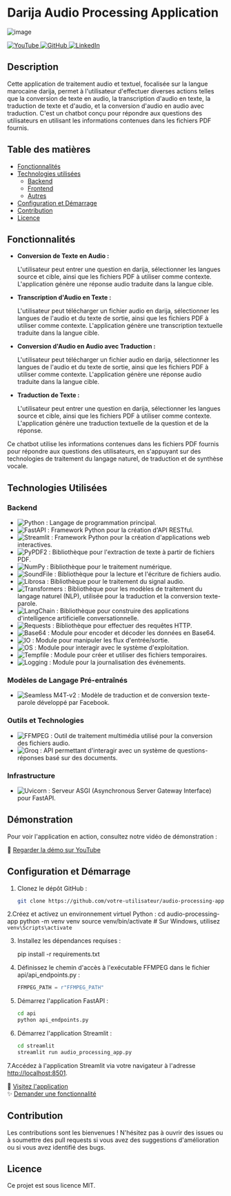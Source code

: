 <div class="document-container">
  <div class="document">
    <div class="document-header">
      <h1>Darija Audio Processing Application</h1>
      <img src="https://github.com/user-attachments/assets/ef7cfacb-3647-4c70-9cc9-bb184fde2724" alt="image">
    </div>
    <div class="document-content">
      <p>
        <a href="https://www.youtube.com/watch?v=A2uN9_NAvtY&t=78s">
          <img src="https://img.shields.io/badge/YouTube-FF0000?style=for-the-badge&logo=youtube&logoColor=white" alt="YouTube">
        </a>
        <a href="https://github.com/zakariaeyahya/Assistant_IA_Multilingue_pour_Analyse_et_Interrogation_de_Documents">
          <img src="https://img.shields.io/badge/GitHub-181717?style=for-the-badge&logo=github&logoColor=white" alt="GitHub">
        </a>
        <a href="https://www.linkedin.com/in/zakariae-yahya/">
          <img src="https://img.shields.io/badge/LinkedIn-0077B5?style=for-the-badge&logo=linkedin&logoColor=white" alt="LinkedIn">
        </a>
      </p>
      <h2>Description</h2>
      <p>Cette application de traitement audio et textuel, focalisée sur la langue marocaine darija, permet à l'utilisateur d'effectuer diverses actions telles que la conversion de texte en audio, la transcription d'audio en texte, la traduction de texte et d'audio, et la conversion d'audio en audio avec traduction. C'est un chatbot conçu pour répondre aux questions des utilisateurs en utilisant les informations contenues dans les fichiers PDF fournis.</p>
      <h2>Table des matières</h2>
      <ul>
        <li><a href="#fonctionnalités">Fonctionnalités</a></li>
        <li><a href="#technologies-utilisées">Technologies utilisées</a>
          <ul>
            <li><a href="#backend">Backend</a></li>
            <li><a href="#frontend">Frontend</a></li>
            <li><a href="#autres">Autres</a></li>
          </ul>
        </li>
        <li><a href="#configuration-et-démarrage">Configuration et Démarrage</a></li>
        <li><a href="#contribution">Contribution</a></li>
        <li><a href="#licence">Licence</a></li>
      </ul>
      <h2 id="fonctionnalités">Fonctionnalités</h2>
      <ul>
        <li><strong>Conversion de Texte en Audio :</strong>
          <p>L'utilisateur peut entrer une question en darija, sélectionner les langues source et cible, ainsi que les fichiers PDF à utiliser comme contexte. L'application génère une réponse audio traduite dans la langue cible.</p>
        </li>
        <li><strong>Transcription d'Audio en Texte :</strong>
          <p>L'utilisateur peut télécharger un fichier audio en darija, sélectionner les langues de l'audio et du texte de sortie, ainsi que les fichiers PDF à utiliser comme contexte. L'application génère une transcription textuelle traduite dans la langue cible.</p>
        </li>
        <li><strong>Conversion d'Audio en Audio avec Traduction :</strong>
          <p>L'utilisateur peut télécharger un fichier audio en darija, sélectionner les langues de l'audio et du texte de sortie, ainsi que les fichiers PDF à utiliser comme contexte. L'application génère une réponse audio traduite dans la langue cible.</p>
        </li>
        <li><strong>Traduction de Texte :</strong>
          <p>L'utilisateur peut entrer une question en darija, sélectionner les langues source et cible, ainsi que les fichiers PDF à utiliser comme contexte. L'application génère une traduction textuelle de la question et de la réponse.</p>
        </li>
      </ul>
      <p>Ce chatbot utilise les informations contenues dans les fichiers PDF fournis pour répondre aux questions des utilisateurs, en s'appuyant sur des technologies de traitement du langage naturel, de traduction et de synthèse vocale.</p>
      <h2 id="technologies-utilisées">Technologies Utilisées</h2>
      <h3 id="backend">Backend</h3>
      <ul>
        <li><img src="https://img.shields.io/badge/python-3670A0?style=for-the-badge&logo=python&logoColor=ffdd54" alt="Python"> : Langage de programmation principal.</li>
        <li><img src="https://img.shields.io/badge/FastAPI-009688?style=for-the-badge&logo=fastapi&logoColor=white" alt="FastAPI"> : Framework Python pour la création d'API RESTful.</li>
        <li><img src="https://img.shields.io/badge/Streamlit-FF4B4B?style=for-the-badge&logo=streamlit&logoColor=white" alt="Streamlit"> : Framework Python pour la création d'applications web interactives.</li>
        <li><img src="https://img.shields.io/badge/PyPDF2-FFD43B?style=for-the-badge&logo=python&logoColor=blue" alt="PyPDF2"> : Bibliothèque pour l'extraction de texte à partir de fichiers PDF.</li>
        <li><img src="https://img.shields.io/badge/NumPy-013243?style=for-the-badge&logo=numpy&logoColor=white" alt="NumPy"> : Bibliothèque pour le traitement numérique.</li>
        <li><img src="https://img.shields.io/badge/SoundFile-008080?style=for-the-badge&logo=soundfile&logoColor=white" alt="SoundFile"> : Bibliothèque pour la lecture et l'écriture de fichiers audio.</li>
        <li><img src="https://img.shields.io/badge/Librosa-1F77B4?style=for-the-badge&logo=librosa&logoColor=white" alt="Librosa"> : Bibliothèque pour le traitement du signal audio.</li>
        <li><img src="https://img.shields.io/badge/Transformers-FF9900?style=for-the-badge&logo=transformers&logoColor=white" alt="Transformers"> : Bibliothèque pour les modèles de traitement du langage naturel (NLP), utilisée pour la traduction et la conversion texte-parole.</li>
        <li><img src="https://img.shields.io/badge/LangChain-00BFFF?style=for-the-badge&logo=langchain&logoColor=white" alt="LangChain"> : Bibliothèque pour construire des applications d'intelligence artificielle conversationnelle.</li>
        <li><img src="https://img.shields.io/badge/Requests-FF5733?style=for-the-badge&logo=requests&logoColor=white" alt="Requests"> : Bibliothèque pour effectuer des requêtes HTTP.</li>
        <li><img src="https://img.shields.io/badge/Base64-9B59B6?style=for-the-badge&logo=base64&logoColor=white" alt="Base64"> : Module pour encoder et décoder les données en Base64.</li>
        <li><img src="https://img.shields.io/badge/IO-34495E?style=for-the-badge&logo=io&logoColor=white" alt="IO"> : Module pour manipuler les flux d'entrée/sortie.</li>
        <li><img src="https://img.shields.io/badge/OS-2ECC71?style=for-the-badge&logo=os&logoColor=white" alt="OS"> : Module pour interagir avec le système d'exploitation.</li>
        <li><img src="https://img.shields.io/badge/Tempfile-7D3C5C?style=for-the-badge&logo=tempfile&logoColor=white" alt="Tempfile"> : Module pour créer et utiliser des fichiers temporaires.</li>
        <li><img src="https://img.shields.io/badge/Logging-DC7633?style=for-the-badge&logo=logging&logoColor=white" alt="Logging"> : Module pour la journalisation des événements.</li>
      </ul>
      <h3 id="modèles-de-langage-pré-entraînés">Modèles de Langage Pré-entraînés</h3>
      <ul>
        <li><img src="https://img.shields.io/badge/Seamless%20M4T-v2-9C27B0?style=for-the-badge&logo=facebook&logoColor=white" alt="Seamless M4T-v2"> : Modèle de traduction et de conversion texte-parole développé par Facebook.</li>
      </ul>
      <h3 id="outils-et-technologies">Outils et Technologies</h3>
      <ul>
        <li><img src="https://img.shields.io/badge/FFMPEG-007808?style=for-the-badge&logo=ffmpeg&logoColor=white" alt="FFMPEG"> : Outil de traitement multimédia utilisé pour la conversion des fichiers audio.</li>
        <li><img src="https://img.shields.io/badge/Groq-FF5722?style=for-the-badge&logo=groq&logoColor=white" alt="Groq"> : API permettant d'interagir avec un système de questions-réponses basé sur des documents.</li>
      </ul>
      <h3 id="infrastructure">Infrastructure</h3>
      <ul>
        <li><img src="https://img.shields.io/badge/Uvicorn-6C63FF?style=for-the-badge&logo=uvicorn&logoColor=white" alt="Uvicorn"> : Serveur ASGI (Asynchronous Server Gateway Interface) pour FastAPI.</li>
      </ul>
    </div>
  </div>
</div>

## Démonstration

Pour voir l'application en action, consultez notre vidéo de démonstration :

🎥 [Regarder la démo sur YouTube](https://youtu.be/A2uN9_NAvtY?si=R7QjWsKyCfbAydxJ)
## Configuration et Démarrage

1. Clonez le dépôt GitHub :
   ```bash
   git clone https://github.com/votre-utilisateur/audio-processing-app.git

2.Créez et activez un environnement virtuel Python :
cd audio-processing-app
python -m venv venv
source venv/bin/activate  # Sur Windows, utilisez `venv\Scripts\activate`

3. Installez les dépendances requises  :

    pip install -r requirements.txt


4. Définissez le chemin d'accès à l'exécutable FFMPEG dans le fichier api/api_endpoints.py  :

    ```python
    FFMPEG_PATH = r"FFMPEG_PATH"
    ```

5. Démarrez l'application FastAPI :

    ```bash
    cd api
    python api_endpoints.py
    ```

6. Démarrez l'application Streamlit :

    ```bash
    cd streamlit
    streamlit run audio_processing_app.py
    ```

7.Accédez à l'application Streamlit via votre navigateur à l'adresse [http://localhost:8501](http://localhost:8501).

🌌 [Visitez l'application](http://localhost:8501)  
✨ [Demander une fonctionnalité](https://github.com/zakariaeyahya/pdf)

## Contribution

Les contributions sont les bienvenues ! N'hésitez pas à ouvrir des issues ou à soumettre des pull requests si vous avez des suggestions d'amélioration ou si vous avez identifié des bugs.

## Licence

Ce projet est sous licence MIT.
